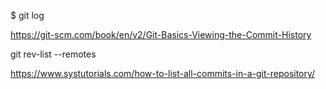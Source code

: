 $ git log


https://git-scm.com/book/en/v2/Git-Basics-Viewing-the-Commit-History


git rev-list --remotes


https://www.systutorials.com/how-to-list-all-commits-in-a-git-repository/